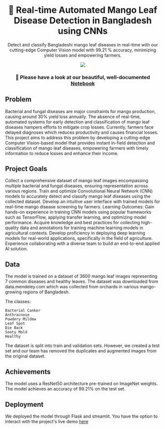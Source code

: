 <h1 align="center">
  🌟 Real-time Automated Mango Leaf Disease Detection in Bangladesh using CNNs 
</h1>
<p align="center"> 
Detect and classify Bangladeshi mango leaf diseases in real-time with our cutting-edge Computer Vision model with 99.21 % accuracy, minimizing yield losses and empowering farmers.
</p>

<p align="center">
  <img src="src/tasks/task-4-model-deployment/streamlit/images/streamlit.gif" />
</p>


<h3 align = "center"> 👀 Please have a look at our beautiful, well-documented <a href="/src/tasks/task-3-model-training/Best-Model/ResNet50/mango-leaf-disease-detection-using-cnn.ipynb">Notebook</a></h3>

## Problem
Bacterial and fungal diseases are major constraints for mango production, causing around 30% yield loss annually. The absence of real-time, automated systems for early detection and classification of mango leaf diseases hampers efforts to mitigate crop losses. Currently, farmers face delayed diagnoses which reduces productivity and causes financial losses. This project aims to address this problem by developing a cutting-edge Computer Vision-based model that provides instant in-field detection and classification of mango leaf diseases, empowering farmers with timely information to reduce losses and enhance their income.

## Project Goals
Collect a comprehensive dataset of mango leaf images encompassing multiple bacterial and fungal diseases, ensuring representation across various regions.
Train and optimize Convolutional Neural Network (CNN) models to accurately detect and classify mango leaf diseases using the collected dataset.
Develop an intuitive user interface with trained models for real-time mango disease screening by farmers.
Learning Outcomes:
Gain hands-on experience in training CNN models using popular frameworks such as TensorFlow, applying transfer learning, and optimizing model performance.
Acquire knowledge and best practices for collecting high-quality data and annotations for training machine learning models in agricultural contexts.
Develop proficiency in deploying deep learning models for real-world applications, specifically in the field of agriculture.
Experience collaborating with a diverse team to build an end-to-end applied AI solution.

## Data

The model is trained on a dataset of 3600 mango leaf images representing 7 common diseases and healthy leaves. The dataset was downloaded from data.mendeley.com which was collected from orchards in various mango-growing regions of Bangladesh.

The classes:

    Bacterial Canker
    Anthracnose
    Powdery Mildew
    Leaf Spot
    Die Back
    Sooty Mold
    Healthy

The dataset is split into train and validation sets.
However, we created a test set and our team has removed the duplicates and augmented images from the original dataset.

## Achievements
The model uses a ResNet50 architecture pre-trained on ImageNet weights. The model achieves an accuracy of 99.21% on the test set.

## Deployment
We deployed the model through Flask and streamlit. You have the option to interact with the project's live demo [here](https://mango-leaf-disease-app-omdena.streamlit.app/)


